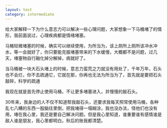 ```yaml
---
layout: test
category: intermediate
---
```

给大家解释一下为什么意志力可以解决一些心理问题，大家想象一下马桶堵了的情形，我前面说过，心理疾病都是情绪堵塞。

马桶轻微堵塞的时候，确实可以继续使用，为所当为，该上厕所上厕所该冲水冲水，等一会就好了，你只要能克服堵塞带来的下水缓慢，大概都不是问题，过几天，堵塞物自行融化掉分解掉，病就好了。

当马桶被一块大石头堵上的时候，意志力蛮荒之力就没有用处了，千年万年，石头也不会烂，你不去疏通它，它就在那，你再也无法为所当为了，首先就是要把石头敲碎，科学的疏通

我现在就是首先停止使用马桶，不让更多堵塞进入，并慢慢的敲石头。

30年来，我身边的人不仅不知道帮我敲石头，还要求我每天照常使用马桶，各种乱七八糟的东西一股脑往里倒，把我堵得一塌糊涂，我也没办法，怪他们也没有用，堵在我心里，我还是要自己解决问题。但是我心里知道，谁重要谁有感情谁是敌人谁是朋友，我心里都明白。秋后的账我都清楚。
